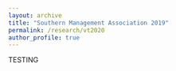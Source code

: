 ```yaml
---
layout: archive
title: "Southern Management Association 2019"
permalink: /research/vt2020
author_profile: true
---
```



TESTING

